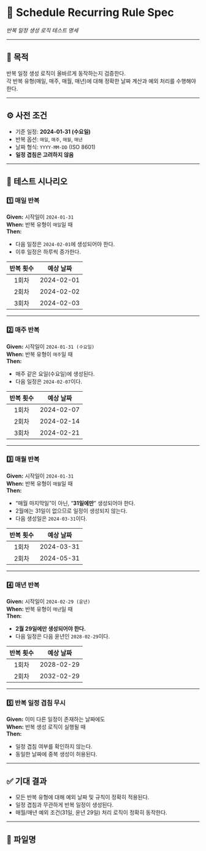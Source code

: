 # 📅 Schedule Recurring Rule Spec

_반복 일정 생성 로직 테스트 명세_

---

## 🧾 목적

반복 일정 생성 로직이 올바르게 동작하는지 검증한다.  
각 반복 유형(매일, 매주, 매월, 매년)에 대해 정확한 날짜 계산과 예외 처리를 수행해야 한다.

---

## ⚙️ 사전 조건

- 기준 일정: **2024-01-31 (수요일)**
- 반복 옵션: `매일`, `매주`, `매월`, `매년`
- 날짜 형식: `YYYY-MM-DD` (ISO 8601)
- **일정 겹침은 고려하지 않음**

---

## 🧩 테스트 시나리오

### 1️⃣ 매일 반복

**Given:** 시작일이 `2024-01-31`  
**When:** 반복 유형이 `매일`일 때  
**Then:**

- 다음 일정은 `2024-02-01`에 생성되어야 한다.
- 이후 일정은 하루씩 증가한다.

| 반복 횟수 | 예상 날짜  |
| :-------: | :--------: |
|   1회차   | 2024-02-01 |
|   2회차   | 2024-02-02 |
|   3회차   | 2024-02-03 |

---

### 2️⃣ 매주 반복

**Given:** 시작일이 `2024-01-31 (수요일)`  
**When:** 반복 유형이 `매주`일 때  
**Then:**

- 매주 같은 요일(수요일)에 생성된다.
- 다음 일정은 `2024-02-07`이다.

| 반복 횟수 | 예상 날짜  |
| :-------: | :--------: |
|   1회차   | 2024-02-07 |
|   2회차   | 2024-02-14 |
|   3회차   | 2024-02-21 |

---

### 3️⃣ 매월 반복

**Given:** 시작일이 `2024-01-31`  
**When:** 반복 유형이 `매월`일 때  
**Then:**

- “매월 마지막일”이 아닌, “**31일에만**” 생성되어야 한다.
- 2월에는 31일이 없으므로 일정이 생성되지 않는다.
- 다음 생성일은 `2024-03-31`이다.

| 반복 횟수 | 예상 날짜  |
| :-------: | :--------: |
|   1회차   | 2024-03-31 |
|   2회차   | 2024-05-31 |

---

### 4️⃣ 매년 반복

**Given:** 시작일이 `2024-02-29 (윤년)`  
**When:** 반복 유형이 `매년`일 때  
**Then:**

- **2월 29일에만 생성되어야 한다.**
- 다음 일정은 다음 윤년인 `2028-02-29`이다.

| 반복 횟수 | 예상 날짜  |
| :-------: | :--------: |
|   1회차   | 2028-02-29 |
|   2회차   | 2032-02-29 |

---

### 5️⃣ 반복 일정 겹침 무시

**Given:** 이미 다른 일정이 존재하는 날짜에도  
**When:** 반복 생성 로직이 실행될 때  
**Then:**

- 일정 겹침 여부를 확인하지 않는다.
- 동일한 날짜에 중복 생성이 허용된다.

---

## ✅ 기대 결과

- 모든 반복 유형에 대해 예외 날짜 및 규칙이 정확히 적용된다.
- 일정 겹침과 무관하게 반복 일정이 생성된다.
- 매월/매년 예외 조건(31일, 윤년 29일) 처리 로직이 정확히 동작한다.

---

## 📁 파일명
